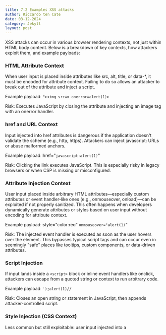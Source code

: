 ```yaml
---
title: 7.2 Examples XSS attacks
author: Riccardo ten Cate
date: 03-12-2024
category: Jekyll
layout: post
---
```


XSS attacks can occur in various browser rendering contexts, not just within HTML body content. Below is a breakdown of key contexts, how attackers exploit them, and example payloads:

### HTML Attribute Context
When user input is placed inside attributes like src, alt, title, or data-*, it must be encoded for attribute context. Failing to do so allows an attacker to break out of the attribute and inject a script.

Example payload: `"><img src=x onerror=alert(1)>`

Risk: Executes JavaScript by closing the attribute and injecting an image tag with an onerror handler.

### href and URL Context
Input injected into href attributes is dangerous if the application doesn't validate the scheme (e.g., http, https). Attackers can inject javascript: URLs or abuse malformed anchors.

Example payload: href="`javascript:alert(1)`"

Risk: Clicking the link executes JavaScript. This is especially risky in legacy browsers or when CSP is missing or misconfigured.

### Attribute Injection Context
User input placed inside arbitrary HTML attributes—especially custom attributes or event handler-like ones (e.g., onmouseover, onload)—can be exploited if not properly sanitized. This often happens when developers dynamically generate attributes or styles based on user input without encoding for attribute context.

Example payload: style="color:red" `onmouseover="alert(1)`"

Risk: The injected event handler is executed as soon as the user hovers over the element. This bypasses typical script tags and can occur even in seemingly "safe" places like tooltips, custom components, or data-driven attributes.

### Script Injection
If input lands inside a `<script>` block or inline event handlers like onclick, attackers can escape from a quoted string or context to run arbitrary code.

Example payload: `');alert(1)//`

Risk: Closes an open string or statement in JavaScript, then appends attacker-controlled script.

### Style Injection (CSS Context)
Less common but still exploitable: user input injected into a <style> tag or style="..." attribute can be abused to perform attacks like history sniffing or browser-based side-channel attacks.

Example payload: `body{background:url('javascript:alert(1)')}`

Risk: In some browsers, URLs in CSS can trigger JavaScript execution.

### Client-Side Template Injection (CSTI)
Modern front-end frameworks (like Angular, Vue, or Handlebars) use client-side templates. If user input is interpreted instead of safely rendered, attackers can inject logic that executes within the client’s JavaScript engine.

Example payload: `{{constructor.constructor('alert(1)')()}}`

Risk: Executes code if the templating engine evaluates logic instead of rendering it as a string (sandbox escape).

Key Takeaway:
Different browser contexts interpret input differently. It’s not enough to validate input—you must also encode it correctly for the output context (HTML, attribute, JavaScript, URL, CSS, or template) to prevent XSS. Misplaced trust in “clean input” is one of the most dangerous assumptions in secure development.